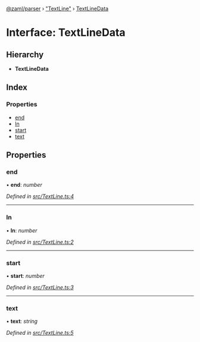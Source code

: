 [@zaml/parser](../README.md) › ["TextLine"](../modules/_textline_.md) › [TextLineData](_textline_.textlinedata.md)

# Interface: TextLineData

## Hierarchy

* **TextLineData**

## Index

### Properties

* [end](_textline_.textlinedata.md#end)
* [ln](_textline_.textlinedata.md#ln)
* [start](_textline_.textlinedata.md#start)
* [text](_textline_.textlinedata.md#text)

## Properties

###  end

• **end**: *number*

*Defined in [src/TextLine.ts:4](https://github.com/nexushubs/zaml-lang/blob/ee5fea7/packages/zaml-parser/src/TextLine.ts#L4)*

___

###  ln

• **ln**: *number*

*Defined in [src/TextLine.ts:2](https://github.com/nexushubs/zaml-lang/blob/ee5fea7/packages/zaml-parser/src/TextLine.ts#L2)*

___

###  start

• **start**: *number*

*Defined in [src/TextLine.ts:3](https://github.com/nexushubs/zaml-lang/blob/ee5fea7/packages/zaml-parser/src/TextLine.ts#L3)*

___

###  text

• **text**: *string*

*Defined in [src/TextLine.ts:5](https://github.com/nexushubs/zaml-lang/blob/ee5fea7/packages/zaml-parser/src/TextLine.ts#L5)*

